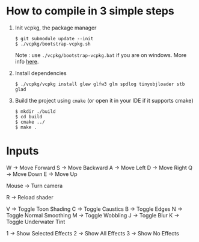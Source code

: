 # How to compile in 3 simple steps
1. Init vcpkg, the package manager
    ```
    $ git submodule update --init
    $ ./vcpkg/bootstrap-vcpkg.sh
    ```
    Note : use `./vcpkg/bootstrap-vcpkg.bat` if you are on windows. More info [here](https://github.com/microsoft/vcpkg#getting-started).

2. Install dependencies
    ```
   $ ./vcpkg/vcpkg install glew glfw3 glm spdlog tinyobjloader stb glad
   ```

3. Build the project using `cmake` (or open it in your IDE if it supports cmake)
    ```
   $ mkdir ./build
   $ cd build
   $ cmake ../
   $ make .
   ```


# Inputs

W -> Move Forward
S -> Move Backward
A -> Move Left
D -> Move Right
Q -> Move Down
E -> Move Up

Mouse -> Turn camera

R -> Reload shader

V -> Toggle Toon Shading
C -> Toggle Caustics
B -> Toggle Edges
N -> Toggle Normal Smoothing
M -> Toggle Wobbling
J -> Toggle Blur
K -> Toggle Underwater Tint

1 -> Show Selected Effects
2 -> Show All Effects
3 -> Show No Effects
